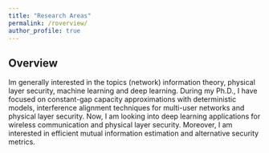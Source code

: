 ```yaml
---
title: "Research Areas"
permalink: /roverview/
author_profile: true
---
```


## Overview
Im generally interested in the topics (network) information theory, physical layer security,
machine learning and deep learning.
During my Ph.D., I have focused on constant-gap capacity approximations with deterministic models,
interference alignment techniques for multi-user networks and physical layer security. Now, I am
looking into deep learning applications for wireless communication and physical layer security.
Moreover, I am interested in efficient mutual information estimation and alternative security metrics.

